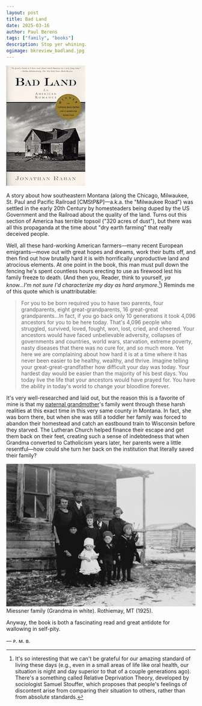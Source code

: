 ```yaml
---
layout: post
title: Bad Land
date: 2025-03-16
author: Paul Berens
tags: ["family", "books"]
description: Stop yer whining.
ogimage: bkreview_badland.jpg
---
```

![Bad Land by Jonathan Raban](/assets/og/bkreview_badland.jpg)

A story about how southeastern Montana (along the Chicago, Milwaukee, St. Paul and Pacific Railroad [CMStP&P]—a.k.a. the "Milwaukee Road") was settled in the early 20th Century by homesteaders being duped by the US Government and the Railroad about the quality of the land. Turns out this section of America has terrible topsoil ("320 acres of dust"), but there was all this propaganda at the time about "dry earth farming" that really deceived people.

Well, all these hard-working American farmers—many recent European emigrants—move out with great hopes and dreams, work their butts off, and then find out how brutally hard it is with horrifically unproductive land and atrocious elements. At one point in the book, this man must pull down the fencing he's spent countless hours erecting to use as firewood lest his family freeze to death. (And then you, Reader, think to yourself, *ya know...I'm not sure I'd characterize my day as hard anymore*.[^1]) Reminds me of this quote which is unattributable:
> For you to be born required you to have two parents, four grandparents, eight great-grandparents, 16 great-great grandparents...In fact, if you go back only 10 generations it took 4,096 ancestors for you to be here today. That's 4,096 people who struggled, survived, loved, fought, won, lost, cried, and cheered. Your ancestors would have faced unbelievable adversity, collapses of governments and countries, world wars, starvation, extreme poverty, nasty diseases that there was no cure for, and so much more. Yet here we are complaining about how hard it is at a time where it has never been easier to be healthy, wealthy, and thrive. Imagine telling your great-great-grandfather how difficult your day was today. Your hardest day would be easier than the majority of his best days. You today live the life that your ancestors would have prayed for. You have the ability in today's world to change your bloodline forever.

[^1]: It's so interesting that we can't be grateful for our amazing standard of living these days (e.g., even in a small areas of life like oral health, our situation is night and day superior to that of a couple generations ago). There's a something called Relative Deprivation Theory, developed by sociologist Samuel Stouffer, which proposes that people's feelings of discontent arise from comparing their situation to others, rather than from absolute standards.

It's very well-researched and laid out, but the reason this is a favorite of mine is that my <a href="https://www.wikitree.com/wiki/Miessner-9" target="_blank">paternal grandmother</a>'s family went through these harsh realities at this exact time in this very same county in Montana. In fact, she was born there, but when she was still a toddler her family was forced to abandon their homestead and catch an eastbound train to Wisconsin before they starved. The Lutheran Church helped finance their escape and get them back on their feet, creating such a sense of indebtedness that when Grandma converted to Catholicism years later, her parents were a little resentful—how could she turn her back on the institution that literally saved their family?

![Miessner family in Montana](/assets/og/bkreview_Montana25.jpg)
<span class="muted small">Miessner family (Grandma in white). Rothiemay, MT (1925).</span>

Anyway, the book is both a fascinating read and great antidote for wallowing in self-pity.

— ᴘ. ᴍ. ʙ.